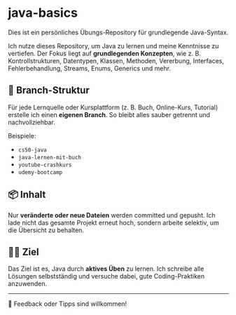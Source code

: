 # java-basics

Dies ist ein persönliches Übungs-Repository für grundlegende Java-Syntax.

Ich nutze dieses Repository, um Java zu lernen und meine Kenntnisse zu vertiefen. Der Fokus liegt auf **grundlegenden
Konzepten**, wie z. B. Kontrollstrukturen, Datentypen, Klassen, Methoden, Vererbung, Interfaces, Fehlerbehandlung,
Streams, Enums, Generics und mehr.

## 🔀 Branch-Struktur

Für jede Lernquelle oder Kursplattform (z. B. Buch, Online-Kurs, Tutorial) erstelle ich einen **eigenen Branch**. So
bleibt alles sauber getrennt und nachvollziehbar.

Beispiele:

- `cs50-java`
- `java-lernen-mit-buch`
- `youtube-crashkurs`
- `udemy-bootcamp`

## 📦 Inhalt

Nur **veränderte oder neue Dateien** werden committed und gepusht. Ich lade nicht das gesamte Projekt erneut hoch,
sondern arbeite selektiv, um die Übersicht zu behalten.

## 🧑‍💻 Ziel

Das Ziel ist es, Java durch **aktives Üben** zu lernen. Ich schreibe alle Lösungen selbstständig und versuche dabei,
gute Coding-Praktiken anzuwenden.

---

🌱 Feedback oder Tipps sind willkommen!
